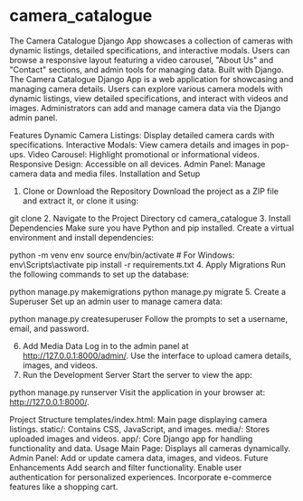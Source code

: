 # camera_catalogue
The Camera Catalogue Django App showcases a collection of cameras with dynamic listings, detailed specifications, and interactive modals. Users can browse a responsive layout featuring a video carousel, "About Us" and "Contact" sections, and admin tools for managing data. Built with Django.
The Camera Catalogue Django App is a web application for showcasing and managing camera details. Users can explore various camera models with dynamic listings, view detailed specifications, and interact with videos and images. Administrators can add and manage camera data via the Django admin panel.

Features
Dynamic Camera Listings: Display detailed camera cards with specifications.
Interactive Modals: View camera details and images in pop-ups.
Video Carousel: Highlight promotional or informational videos.
Responsive Design: Accessible on all devices.
Admin Panel: Manage camera data and media files.
Installation and Setup
1. Clone or Download the Repository
Download the project as a ZIP file and extract it, or clone it using:

git clone <repository-url>
2. Navigate to the Project Directory
cd camera_catalogue
3. Install Dependencies
Make sure you have Python and pip installed. Create a virtual environment and install dependencies:

python -m venv env
source env/bin/activate    # For Windows: env\Scripts\activate
pip install -r requirements.txt
4. Apply Migrations
Run the following commands to set up the database:

python manage.py makemigrations
python manage.py migrate
5. Create a Superuser
Set up an admin user to manage camera data:

python manage.py createsuperuser
Follow the prompts to set a username, email, and password.

6. Add Media Data
Log in to the admin panel at http://127.0.0.1:8000/admin/.
Use the interface to upload camera details, images, and videos.
7. Run the Development Server
Start the server to view the app:

python manage.py runserver
Visit the application in your browser at: http://127.0.0.1:8000/.

Project Structure
templates/index.html: Main page displaying camera listings.
static/: Contains CSS, JavaScript, and images.
media/: Stores uploaded images and videos.
app/: Core Django app for handling functionality and data.
Usage
Main Page: Displays all cameras dynamically.
Admin Panel: Add or update camera data, images, and videos.
Future Enhancements
Add search and filter functionality.
Enable user authentication for personalized experiences.
Incorporate e-commerce features like a shopping cart.
